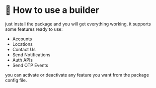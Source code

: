 # 🏢 How to use a builder

just install the package and you will get everything working, it supports some features ready to use:

* Accounts
* Locations
* Contact Us
* Send Notifications
* Auth APIs
* Send OTP Events

you can activate or deactivate any feature you want from the package config file.
